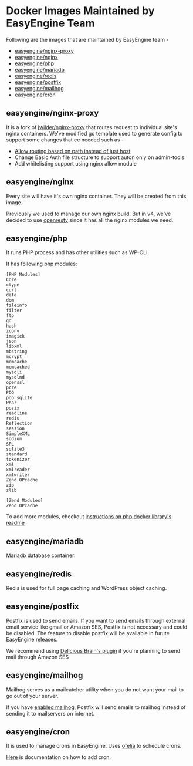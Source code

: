 # Docker Images Maintained by EasyEngine Team

Following are the images that are maintained by EasyEngine team - 

 * [easyengine/nginx-proxy](#easyengine/nginx-proxy)
 * [easyengine/nginx](#easyengine/nginx)
 * [easyengine/php](#easyengine/php)
 * [easyengine/mariadb](#easyengine/mariadb)
 * [easyengine/redis](#easyengine/redis)
 * [easyengine/postfix](#easyengine/postfix)
 * [easyengine/mailhog](#easyengine/mailhog)
 * [easyengine/cron](#easyengine/cron)


## easyengine/nginx-proxy
It is a fork of [jwilder/nginx-proxy](https://github.com/jwilder/nginx-proxy) that routes request to individual site's nginx containers. We've modified go template used to generate config to support some changes that ee needed such as - 
 * [Allow routing based on path instead of just host](https://github.com/jwilder/nginx-proxy/pull/1083)
 * Change Basic Auth file structure to support auton only on admin-tools
 * Add whitelisting support using nginx allow module

## easyengine/nginx
Every site will have it's own nginx container. They will be created from this image.

Previously we used to manage our own nginx build. But in v4, we've decided to use [openresty](https://openresty.org/en/) since it has all the nginx modules we need.

## easyengine/php
It runs PHP process and has other utilities such as WP-CLI.

It has following php modules:
```
[PHP Modules]
Core
ctype
curl
date
dom
fileinfo
filter
ftp
gd
hash
iconv
imagick
json
libxml
mbstring
mcrypt
memcache
memcached
mysqli
mysqlnd
openssl
pcre
PDO
pdo_sqlite
Phar
posix
readline
redis
Reflection
session
SimpleXML
sodium
SPL
sqlite3
standard
tokenizer
xml
xmlreader
xmlwriter
Zend OPcache
zip
zlib

[Zend Modules]
Zend OPcache
```

To add more modules, checkout [instructions on php docker library's readme](https://github.com/docker-library/docs/tree/master/php#how-to-install-more-php-extensions)

## easyengine/mariadb
Mariadb database container.

## easyengine/redis
Redis is used for full page caching and WordPress object caching.

## easyengine/postfix
Postfix is used to send emails. If you want to send emails through external email service like gmail or Amazon SES, Postfix is not necessary and could be disabled. The feature to disable postfix will be available in furute EasyEngine releases.

We recommend using [Delicious Brain's plugin](https://wordpress.org/plugins/wp-ses/) if you're planning to send mail through Amazon SES

## easyengine/mailhog
Mailhog serves as a mailcatcher utility when you do not want your mail to go out of your server. 

If you have [enabled mailhog](https://github.com/EasyEngine/docs/blob/master/commands/mailhog/enable.md#ee-mailhog-enable), Postfix will send emails to mailhog instead of sending it to mailservers on internet.

## easyengine/cron
It is used to manage crons in EasyEngine. Uses [ofelia](https://github.com/mcuadros/ofelia/) to schedule crons.

[Here](https://github.com/EasyEngine/docs/blob/master/commands/cron/create.md#ee-cron-create) is documentation on how to add cron. 
